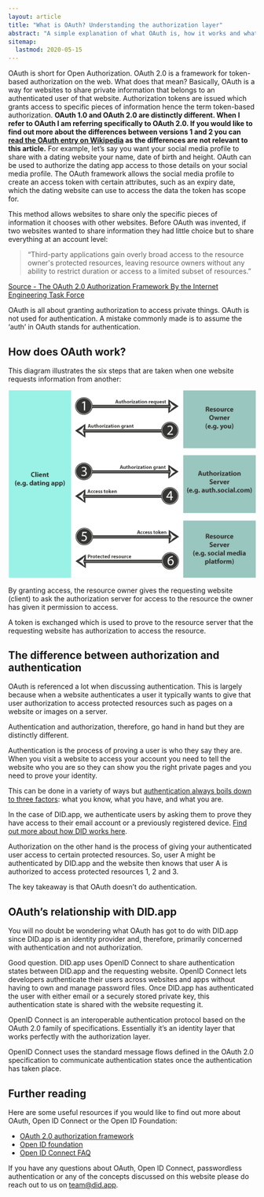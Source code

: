 ```yaml
---
layout: article
title: "What is OAuth? Understanding the authorization layer"
abstract: "A simple explanation of what OAuth is, how it works and what it is used for."
sitemap:
  lastmod: 2020-05-15
---
```


OAuth is short for Open Authorization.  OAuth 2.0 is a framework for token-based authorization on the web. What does that mean?  Basically, OAuth is a way for websites to share private information that belongs to an authenticated user of that website.  Authorization tokens are issued which grants access to specific pieces of information hence the term token-based authorization.
**OAuth 1.0 and OAuth 2.0 are distinctly different.  When I refer to OAuth I am referring specifically to OAuth 2.0.  If you would like to find out more about the differences between versions 1 and 2 you can[ read the OAuth entry on Wikipedia](https://en.wikipedia.org/wiki/OAuth) as the differences are not relevant to this article.**
For example, let’s say you want your social media profile to share with a dating website your name, date of birth and height.  OAuth can be used to authorize the dating app access to those details on your social media profile.  The OAuth framework allows the social media profile to create an access token with certain attributes, such as an expiry date, which the dating website can use to access the data the token has scope for.

This method allows websites to share only the specific pieces of information it chooses with other websites.  Before OAuth was invented, if two websites wanted to share information they had little choice but to share everything at an account level:

> “Third-party applications gain overly broad access to the resource owner's protected resources, leaving resource owners without any ability to restrict duration or access to a limited subset of resources.”

[Source - The OAuth 2.0 Authorization Framework By the Internet Engineering Task Force](https://tools.ietf.org/html/rfc6749)

OAuth is all about granting authorization to access private things.  OAuth is not used for authentication.  A mistake commonly made is to assume the ‘auth’ in OAuth stands for authentication.

## How does OAuth work?

This diagram illustrates the six steps that are taken when one website requests information from another:

![Diagram showing the 6 steps of OAuth](/assets/images/how-oauth-works.png "How OAuth works diagram")

By granting access, the resource owner gives the requesting website (client) to ask the authorization server for access to the resource the owner has given it permission to access.

A token is exchanged which is used to prove to the resource server that the requesting website has authorization to access the resource.

## The difference between authorization and authentication

OAuth is referenced a lot when discussing authentication.  This is largely because when a website authenticates a user it typically wants to give that user authorization to access protected resources such as pages on a website or images on a server.

Authentication and authorization, therefore, go hand in hand but they are distinctly different.

Authentication is the process of proving a user is who they say they are.  When you visit a website to access your account you need to tell the website who you are so they can show you the right private pages and you need to prove your identity.

This can be done in a variety of ways but [authentication always boils down to three factors](https://did.app/articles/the-three-factors-of-authentication): what you know, what you have, and what you are.  

In the case of DID.app, we authenticate users by asking them to prove they have access to their email account or a previously registered device.  [Find out more about how DID works here](https://did.app/articles/how-did-works).

Authorization on the other hand is the process of giving your authenticated user access to certain protected resources.  So, user A might be authenticated by DID.app and the website then knows that user A is authorized to access protected resources 1, 2 and 3.

The key takeaway is that OAuth doesn’t do authentication.

## OAuth’s relationship with DID.app

You will no doubt be wondering what OAuth has got to do with DID.app since DID.app is an identity provider and, therefore, primarily concerned with authentication and not authorization.

Good question.  DID.app uses OpenID Connect to share authentication states between DID.app and the requesting website.  OpenID Connect lets developers authenticate their users across websites and apps without having to own and manage password files. Once DID.app has authenticated the user with either email or a securely stored private key, this authentication state is shared with the website requesting it.

OpenID Connect is an interoperable authentication protocol based on the OAuth 2.0 family of specifications.  Essentially it’s an identity layer that works perfectly with the authorization layer.

OpenID Connect uses the standard message flows defined in the OAuth 2.0 specification to communicate authentication states once the authentication has taken place.

## Further reading

Here are some useful resources if you would like to find out more about OAuth, Open ID Connect or the Open ID Foundation:

- [OAuth 2.0 authorization framework](https://tools.ietf.org/html/rfc6749)
- [Open ID foundation](https://openid.net/foundation/)
- [Open ID Connect FAQ](https://openid.net/connect/faq/)

If you have any questions about OAuth, Open ID Connect, passwordless authentication or any of the concepts discussed on this website please do reach out to us on team@did.app. 
